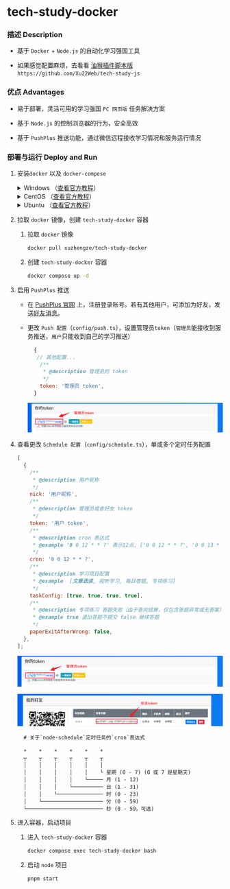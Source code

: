 # tech-study-docker

### 描述 Description

- 基于 `Docker` + `Node.js` 的自动化学习强国工具

- 如果感觉配置麻烦，去看看 [油猴插件脚本版](https://github.com/Xu22Web/tech-study-js '油猴插件脚本版') `https://github.com/Xu22Web/tech-study-js`

### 优点 Advantages

- 易于部署，灵活可用的学习强国 `PC 网页版` 任务解决方案

- 基于 `Node.js` 的控制浏览器的行为，安全高效

- 基于 `PushPlus` 推送功能，通过微信远程接收学习情况和服务运行情况

### 部署与运行 Deploy and Run

1. 安装`docker` 以及 `docker-compose`

   <details>
   <summary>
   Windows
    （<a href="https://docs.docker.com/desktop/install/windows-install/">查看官方教程</a>）
   </summary>

   分为基于 `WSL 2` 的 Windows Linux 子系统 以及 基于 `Hyper-V` 的 Windows 容器，具体请参考官方教程

   </details>

   <details>
   <summary>
   CentOS
   （<a href="https://docs.docker.com/engine/install/centos/">查看官方教程</a>）
   </summary>

   1. 卸载老版本 `docker` 或 `docker-engine`

      ```bash
      sudo yum remove docker \
      docker-client \
      docker-client-latest \
      docker-common \
      docker-latest \
      docker-latest-logrotate \
      docker-logrotate \
      docker-engine
      ```

   2. 设置仓库

      ```bash
      sudo yum install -y yum-utils
      ```

      ```bash
      sudo yum-config-manager \
       --add-repo \
       https://download.docker.com/linux/centos/docker-ce.repo
      ```

   3. 安装 `docker` 引擎

      ```bash
      sudo yum install -y docker-ce \
      docker-ce-cli \
      containerd.io \
      docker-buildx-plugin \
      docker-compose-plugin
      ```

   4. 运行 `docker`

      ```bash
      sudo systemctl start docker
      ```

   </details>

   <details>
   <summary>
   Ubuntu
   （<a href="https://docs.docker.com/engine/install/ubuntu/">查看官方教程</a>）
   </summary>

   1. 卸载老版本 `docker` 或 `docker-engine`

      ```bash
      sudo apt-get remove docker docker-engine docker.io containerd runc
      ```

   2. 设置仓库

      1. 更新 `apt` 程序包索引并安装依赖

         ```bash
         sudo apt-get update
         ```

         ```bash
         sudo apt-get install \
         ca-certificates \
         curl \
         gnupg \
         lsb-release
         ```

      2. 添加 Docker 官方 GPG 密钥

         ```bash
         sudo mkdir -m 0755 -p /etc/apt/keyrings
         ```

         ```bash
         curl -fsSL https://download.docker.com/linux/ubuntu/gpg | sudo gpg --dearmor -o /etc/apt/keyrings/docker.gpg
         ```

      3. 设置仓库

         ```bash
         echo \
         "deb [arch=$(dpkg --print-architecture) signed-by=/etc/apt/keyrings/docker.gpg] https://download.docker.com/linux/ubuntu \
         $(lsb_release -cs) stable" | sudo tee /etc/apt/sources.list.d/docker.list > /dev/null
         ```

   3. 安装 `docker` 引擎

      ```bash
      sudo apt-get update
      ```

      > 运行 `apt-get` 更新时收到 GPG 错误?
      >
      > ```bash
      > sudo chmod a+r /etc/apt/keyrings/docker.gpg
      > ```
      >
      > ```bash
      >  sudo apt-get update
      > ```

      ```bash
      sudo apt-get install docker-ce \
      docker-ce-cli \
      containerd.io \
      docker-buildx-plugin \
      docker-compose-plugin
      ```

   </details>

2. 拉取 `docker` 镜像，创建 `tech-study-docker` 容器

   1. 拉取 `docker` 镜像

      ```bash
      docker pull xuzhengze/tech-study-docker
      ```

   2. 创建 `tech-study-docker` 容器

      ```bash
      docker compose up -d
      ```

3. 启用 `PushPlus` 推送

   - 在 [PushPlus 官网](https://www.pushplus.plus/ 'PushPlus 官网') 上，注册登录账号。若有其他用户，可添加为好友，发送[好友消息](https://www.pushplus.plus/liaison.html 'PushPlus 好友消息')。

   - 更改 `Push 配置`（`config/push.ts`），设置管理员`token`（`管理员`能接收到服务推送，`用户`只能收到自己的学习推送）

     ```js
       {
        // 其他配置...
         /**
          * @description 管理员的 token
          */
         token: '管理员 token',
       }

     ```

     ![管理员token](./docs/administrator.png)

4. 查看更改 `Schedule 配置`（`config/schedule.ts`），单或多个定时任务配置

   ```js
   [
     {
       /**
        * @description 用户昵称
        */
       nick: '用户昵称',
       /**
        * @description 管理员或者好友 token
        */
       token: '用户 token',
       /**
        * @description cron 表达式
        * @example '0 0 12 * * ?' 表示12点, ['0 0 12 * * ?', '0 0 13 * * ?'] 表示12和13点
        */
       cron: '0 0 12 * * ?',
       /**
        * @description 学习项目配置
        * @example  [文章选读, 视听学习, 每日答题, 专项练习]
        */
       taskConfig: [true, true, true, true],
       /**
        * @description 专项练习 答题失败（由于答完结算，仅包含答题异常或无答案）退出不提交
        * @example true 退出答题不提交 false 继续答题
        */
       paperExitAfterWrong: false,
     },
   ];
   ```

   ![管理员token](./docs/administrator.png)

   ![好友消息token](./docs/user.png)

   ```
     # 关于`node-schedule`定时任务的`cron`表达式

     *    *    *    *    *    *
     ┬    ┬    ┬    ┬    ┬    ┬
     │    │    │    │    │    │
     │    │    │    │    │    └ 星期 (0 - 7) (0 或 7 是星期天)
     │    │    │    │    └───── 月 (1 - 12)
     │    │    │    └────────── 日 (1 - 31)
     │    │    └─────────────── 时 (0 - 23)
     │    └──────────────────── 分 (0 - 59)
     └───────────────────────── 秒 (0 - 59，可选)
   ```

5. 进入容器，启动项目

   1. 进入 `tech-study-docker` 容器

      ```bash
      docker compose exec tech-study-docker bash
      ```

   2. 启动 `node` 项目

      ```bash
      pnpm start
      ```

